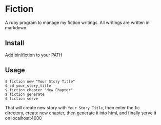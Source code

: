 # Fiction

A ruby program to manage my fiction writings. All writings are
written in markdown.

## Install

Add bin/fiction to your PATH

## Usage

	$ fiction new "Your Story Title"
	$ cd your_story_title
	$ fiction chapter "New Chapter"
	$ fiction generate
	$ fiction serve

That will create new story with `Your Story Title`, then enter the fic directory, create new chapter, then generate it into html, and finally serve it on localhost:4000